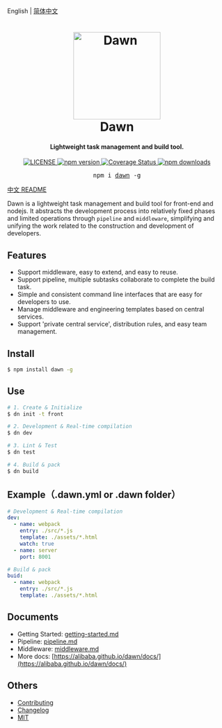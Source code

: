 English | [简体中文](https://github.com/alibaba/dawn/blob/master/README.zh-CN.md)

<h1 align="center">
  <img src="https://img.alicdn.com/tfs/TB1OjR6HQL0gK0jSZFAXXcA9pXa-1360-1360.png" alt="Dawn" width="200">
  <br>Dawn<br>
</h1>

<h4 align="center">Lightweight task management and build tool.</h4>

<p align="center">
  <a href="https://github.com/alibaba/dawn/blob/master/LICENSE">
    <img src="https://img.shields.io/npm/l/dawn.svg" alt="LICENSE">
  </a>
  <a href="https://www.npmjs.com/package/dawn">
    <img src="https://img.shields.io/npm/v/dawn.svg" alt="npm version">
  </a>
  <a href="https://www.travis-ci.org/alibaba/dawn">
    <img src="https://coveralls.io/repos/github/alibaba/dawn/badge.svg?branch=dev" alt="Coverage Status">
  </a>
  <a href="https://www.npmjs.com/package/dawn">
    <img src="https://img.shields.io/npm/dt/dawn.svg" alt="npm downloads">
  </a>
</p>

<pre align="center">npm i <a href="https://www.npmjs.com/package/dawn">dawn</a> -g</pre>

[中文 README](README.md)

Dawn is a lightweight task management and build tool for front-end and nodejs. It abstracts the development process into relatively fixed phases and limited operations through `pipeline` and `middleware`, simplifying and unifying the work related to the construction and development of developers.

## Features

- Support middleware, easy to extend, and easy to reuse.
- Support pipeline, multiple subtasks collaborate to complete the build task.
- Simple and consistent command line interfaces that are easy for developers to use.
- Manage middleware and engineering templates based on central services.
- Support 'private central service', distribution rules, and easy team management.

## Install

```sh
$ npm install dawn -g
```

## Use
```sh
# 1. Create & Initialize
$ dn init -t front

# 2. Development & Real-time compilation
$ dn dev

# 3. Lint & Test
$ dn test

# 4. Build & pack
$ dn build
```

## Example（.dawn.yml or .dawn folder）

```yml
# Development & Real-time compilation
dev:
  - name: webpack
    entry: ./src/*.js
    template: ./assets/*.html
    watch: true
  - name: server
    port: 8001

# Build & pack
buid:
  - name: webpack
    entry: ./src/*.js
    template: ./assets/*.html
```

## Documents

- Getting Started: [getting-started.md](https://alibaba.github.io/dawn/docs/#!/zh/guide/getting-started)
- Pipeline: [pipeline.md](https://alibaba.github.io/dawn/docs/#!/zh/guide/pipeline)
- Middleware: [middleware.md](https://alibaba.github.io/dawn/docs/#!/zh/guide/middleware)
- More docs: [https://alibaba.github.io/dawn/docs/](https://alibaba.github.io/dawn/docs/)


## Others

- [Contributing](CONTRIBUTING.md)
- [Changelog](CHANGELOG.md)
- [MIT](https://tldrlegal.com/license/mit-license)
